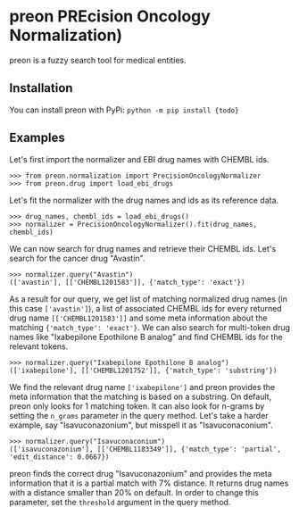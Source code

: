 # preon PREcision Oncology Normalization)
preon is a fuzzy search tool for medical entities.

## Installation

You can install preon with PyPi:
`python -m pip install {todo}`

## Examples

Let's first import the normalizer and EBI drug names with CHEMBL ids.

```python3
>>> from preon.normalization import PrecisionOncologyNormalizer
>>> from preon.drug import load_ebi_drugs
```

Let's fit the normalizer with the drug names and ids as its reference data.

```python3
>>> drug_names, chembl_ids = load_ebi_drugs()
>>> normalizer = PrecisionOncologyNormalizer().fit(drug_names, chembl_ids)
```

We can now search for drug names and retrieve their CHEMBL ids. Let's search for the cancer drug "Avastin".

```python3
>>> normalizer.query("Avastin")
(['avastin'], [['CHEMBL1201583']], {'match_type': 'exact'})
```

As a result for our query, we get list of matching normalized drug names (in this case `['avastin']`), a list of associated CHEMBL ids for every returned drug name `[['CHEMBL1201583']]` and some meta information about the matching `{'match_type': 'exact'}`. We can also search for multi-token drug names like "Ixabepilone Epothilone B analog" and find CHEMBL ids for the relevant tokens.

```python3
>>> normalizer.query("Ixabepilone Epothilone B analog")
(['ixabepilone'], [['CHEMBL1201752']], {'match_type': 'substring'})
```

We find the relevant drug name `['ixabepilone']` and preon provides the meta information that the matching is based on a substring. On default, preon only looks for 1 matching token. It can also look for n-grams by setting the `n_grams` parameter in the query method. Let's take a harder example, say "Isavuconazonium", but misspell it as "Isavuconaconium".

```python3
>>> normalizer.query("Isavuconaconium")
(['isavuconazonium'], [['CHEMBL1183349']], {'match_type': 'partial', 'edit_distance': 0.0667})
```

preon finds the correct drug "Isavuconazonium" and provides the meta information that it is a partial match with 7% distance. It returns drug names with a distance smaller than 20% on default. In order to change this parameter, set the `threshold` argument in the query method.
